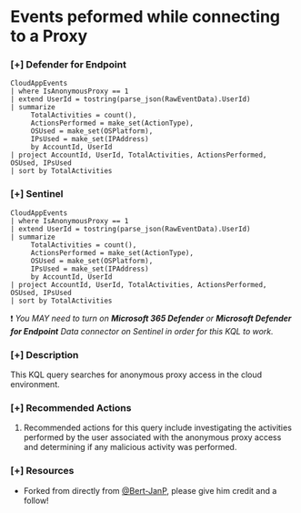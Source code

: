 # Events peformed while connecting to a Proxy

### [+] Defender for Endpoint 
```
CloudAppEvents
| where IsAnonymousProxy == 1
| extend UserId = tostring(parse_json(RawEventData).UserId)
| summarize
     TotalActivities = count(),
     ActionsPerformed = make_set(ActionType),
     OSUsed = make_set(OSPlatform),
     IPsUsed = make_set(IPAddress)
     by AccountId, UserId
| project AccountId, UserId, TotalActivities, ActionsPerformed, OSUsed, IPsUsed
| sort by TotalActivities
```

### [+] Sentinel
```
CloudAppEvents
| where IsAnonymousProxy == 1
| extend UserId = tostring(parse_json(RawEventData).UserId)
| summarize
     TotalActivities = count(),
     ActionsPerformed = make_set(ActionType),
     OSUsed = make_set(OSPlatform),
     IPsUsed = make_set(IPAddress)
     by AccountId, UserId
| project AccountId, UserId, TotalActivities, ActionsPerformed, OSUsed, IPsUsed
| sort by TotalActivities
```
:exclamation: *You MAY need to turn on **Microsoft 365 Defender** or **Microsoft Defender for Endpoint** Data connector on Sentinel in order for this KQL to work.*

### [+] Description
This KQL query searches for anonymous proxy access in the cloud environment.

### [+] Recommended Actions
1. Recommended actions for this query include investigating the activities performed by the user associated with the anonymous proxy access and determining if any malicious activity was performed.

### [+] Resources
- Forked from directly from [@Bert-JanP](https://github.com/Bert-JanP), please give him credit and a follow!
